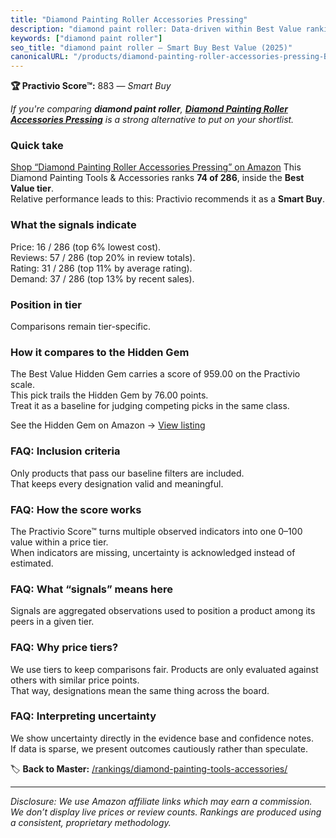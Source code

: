 ```yaml
---
title: "Diamond Painting Roller Accessories Pressing"
description: "diamond paint roller: Data-driven within Best Value ranking using the Practivio Score™. Positioned by quality, value, demand, findability, momentum."
keywords: ["diamond paint roller"]
seo_title: "diamond paint roller — Smart Buy Best Value (2025)"
canonicalURL: "/products/diamond-painting-roller-accessories-pressing-B0B8K2VK5V/"
---
```


**🏆 Practivio Score™:** 883 — _Smart Buy_


*If you're comparing **diamond paint roller**, **[Diamond Painting Roller Accessories Pressing](https://www.amazon.com/dp/B0B8K2VK5V?tag=practivio-20)** is a strong alternative to put on your shortlist.*
### Quick take
[Shop “Diamond Painting Roller Accessories Pressing” on Amazon](https://www.amazon.com/dp/B0B8K2VK5V?tag=practivio-20)
This Diamond Painting Tools & Accessories ranks **74 of 286**, inside the **Best Value tier**.  
Relative performance leads to this: Practivio recommends it as a **Smart Buy**.

### What the signals indicate
Price: 16 / 286 (top 6% lowest cost).  
Reviews: 57 / 286 (top 20% in review totals).  
Rating: 31 / 286 (top 11% by average rating).  
Demand: 37 / 286 (top 13% by recent sales).

### Position in tier
Comparisons remain tier-specific.

### How it compares to the Hidden Gem
The Best Value Hidden Gem carries a score of 959.00 on the Practivio scale.  
This pick trails the Hidden Gem by 76.00 points.  
Treat it as a baseline for judging competing picks in the same class.  

See the Hidden Gem on Amazon → [View listing](https://www.amazon.com/dp/B07P5YDBZR?tag=practivio-20)

### FAQ: Inclusion criteria
Only products that pass our baseline filters are included.  
That keeps every designation valid and meaningful.

### FAQ: How the score works
The Practivio Score™ turns multiple observed indicators into one 0–100 value within a price tier.  
When indicators are missing, uncertainty is acknowledged instead of estimated.

### FAQ: What “signals” means here
Signals are aggregated observations used to position a product among its peers in a given tier.

### FAQ: Why price tiers?
We use tiers to keep comparisons fair. Products are only evaluated against others with similar price points.  
That way, designations mean the same thing across the board.

### FAQ: Interpreting uncertainty
We show uncertainty directly in the evidence base and confidence notes.  
If data is sparse, we present outcomes cautiously rather than speculate.


🏷️ **Back to Master:** [/rankings/diamond-painting-tools-accessories/](/rankings/diamond-painting-tools-accessories/)

---
_Disclosure: We use Amazon affiliate links which may earn a commission. We don’t display live prices or review counts. Rankings are produced using a consistent, proprietary methodology._
